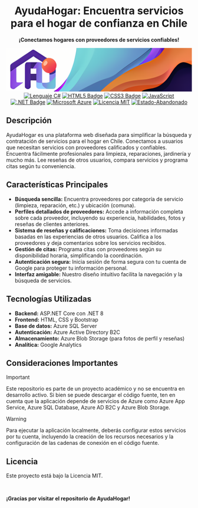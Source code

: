 <div align="center">

# AyudaHogar: Encuentra servicios para el hogar de confianza en Chile

**¡Conectamos hogares con proveedores de servicios confiables!**

![AyudaHogar Logo](AyudaHogar/wwwroot/img/banner.png)
[![Lenguaje C#](https://img.shields.io/badge/C%23-239120?style=flat&logo=c-sharp&logoColor=white&color=%23572ed6)](https://docs.microsoft.com/es-es/dotnet/csharp/) 
[![HTML5 Badge](https://img.shields.io/badge/HTML5-E34F26?logo=html5&logoColor=fff&style=flat)](https://developer.mozilla.org/es/docs/Web/HTML) 
[![CSS3 Badge](https://img.shields.io/badge/CSS3-1572B6?logo=css3&logoColor=fff&style=flat)](https://developer.mozilla.com/es/docs/Web/CSS) 
[![JavaScript](https://img.shields.io/badge/JavaScript-F7DF1E?style=flat&logo=javascript&logoColor=black)](https://developer.mozilla.com/es/docs/Web/JavaScript) 
[![.NET Badge](https://img.shields.io/badge/.NET-512BD4?logo=dotnet&logoColor=fff&style=flat)](https://dotnet.microsoft.com/es-es/apps/aspnet) 
[![Microsoft Azure](https://img.shields.io/badge/Microsoft%20Azure-0078D6?style=flat&logo=microsoft-azure&logoColor=white&color=2596be)](https://azure.microsoft.com/es-es/) 
[![Licencia MIT](https://img.shields.io/badge/Licencia-MIT-green.svg)](https://opensource.org/licenses/MIT) 
[![Estado-Abandonado](https://img.shields.io/badge/Estado-Abandonado-red)]()
</div>

## Descripción

AyudaHogar es una plataforma web diseñada para simplificar la búsqueda y contratación de servicios para el hogar en Chile. Conectamos a usuarios que necesitan servicios con proveedores calificados y confiables. Encuentra fácilmente profesionales para limpieza, reparaciones, jardinería y mucho más. Lee reseñas de otros usuarios, compara servicios y programa citas según tu conveniencia.

## Características Principales

*   **Búsqueda sencilla:** Encuentra proveedores por categoría de servicio (limpieza, reparación, etc.) y ubicación (comuna).
*   **Perfiles detallados de proveedores:** Accede a información completa sobre cada proveedor, incluyendo su experiencia, habilidades, fotos y reseñas de clientes anteriores.
*   **Sistema de reseñas y calificaciones:** Toma decisiones informadas basadas en las experiencias de otros usuarios. Califica a los proveedores y deja comentarios sobre los servicios recibidos.
*   **Gestión de citas:** Programa citas con proveedores según su disponibilidad horaria, simplificando la coordinación.
*   **Autenticación segura:** Inicia sesión de forma segura con tu cuenta de Google para proteger tu información personal.
*   **Interfaz amigable:** Nuestro diseño intuitivo facilita la navegación y la búsqueda de servicios.

## Tecnologías Utilizadas

*   **Backend:** ASP.NET Core con .NET 8 
*   **Frontend:** HTML, CSS y Bootstrap 
*   **Base de datos:** Azure SQL Server 
*   **Autenticación:** Azure Active Directory B2C 
*   **Almacenamiento:** Azure Blob Storage (para fotos de perfil y reseñas) 
*   **Analítica:** Google Analytics 

## Consideraciones Importantes

> [!IMPORTANT]
> Este repositorio es parte de un proyecto académico y no se encuentra en desarrollo activo. Si bien se puede descargar el código fuente, ten en cuenta que la aplicación depende de servicios de Azure como Azure App Service, Azure SQL Database, Azure AD B2C y Azure Blob Storage. 

> [!WARNING]
> Para ejecutar la aplicación localmente, deberás configurar estos servicios por tu cuenta, incluyendo la creación de los recursos necesarios y la configuración de las cadenas de conexión en el código fuente.

## Licencia

Este proyecto está bajo la Licencia MIT.

<br/>

**¡Gracias por visitar el repositorio de AyudaHogar!**
